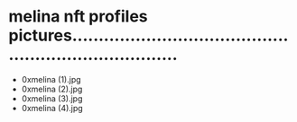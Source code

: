 # melina nft profiles pictures.........................................................................
- 0xmelina (1).jpg
- 0xmelina (2).jpg
- 0xmelina (3).jpg
- 0xmelina (4).jpg
